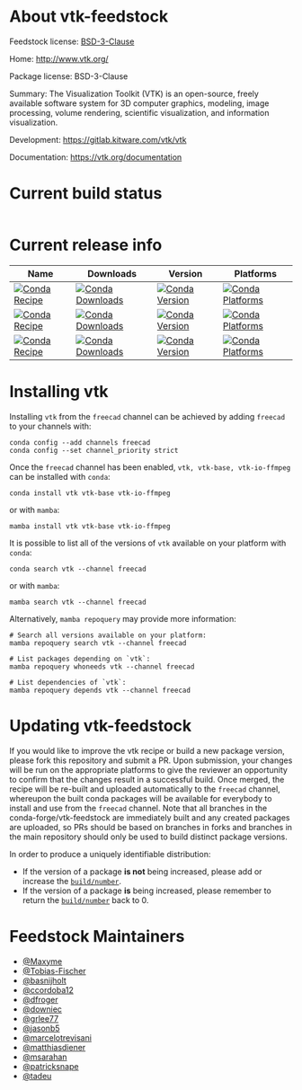About vtk-feedstock
===================

Feedstock license: [BSD-3-Clause](https://github.com/conda-forge/vtk-feedstock/blob/main/LICENSE.txt)

Home: http://www.vtk.org/

Package license: BSD-3-Clause

Summary: The Visualization Toolkit (VTK) is an open-source, freely available software system for 3D computer graphics, modeling, image processing, volume rendering, scientific visualization, and information visualization.


Development: https://gitlab.kitware.com/vtk/vtk

Documentation: https://vtk.org/documentation

Current build status
====================


<table>
</table>

Current release info
====================

| Name | Downloads | Version | Platforms |
| --- | --- | --- | --- |
| [![Conda Recipe](https://img.shields.io/badge/recipe-vtk-green.svg)](https://anaconda.org/freecad/vtk) | [![Conda Downloads](https://img.shields.io/conda/dn/freecad/vtk.svg)](https://anaconda.org/freecad/vtk) | [![Conda Version](https://img.shields.io/conda/vn/freecad/vtk.svg)](https://anaconda.org/freecad/vtk) | [![Conda Platforms](https://img.shields.io/conda/pn/freecad/vtk.svg)](https://anaconda.org/freecad/vtk) |
| [![Conda Recipe](https://img.shields.io/badge/recipe-vtk--base-green.svg)](https://anaconda.org/freecad/vtk-base) | [![Conda Downloads](https://img.shields.io/conda/dn/freecad/vtk-base.svg)](https://anaconda.org/freecad/vtk-base) | [![Conda Version](https://img.shields.io/conda/vn/freecad/vtk-base.svg)](https://anaconda.org/freecad/vtk-base) | [![Conda Platforms](https://img.shields.io/conda/pn/freecad/vtk-base.svg)](https://anaconda.org/freecad/vtk-base) |
| [![Conda Recipe](https://img.shields.io/badge/recipe-vtk--io--ffmpeg-green.svg)](https://anaconda.org/freecad/vtk-io-ffmpeg) | [![Conda Downloads](https://img.shields.io/conda/dn/freecad/vtk-io-ffmpeg.svg)](https://anaconda.org/freecad/vtk-io-ffmpeg) | [![Conda Version](https://img.shields.io/conda/vn/freecad/vtk-io-ffmpeg.svg)](https://anaconda.org/freecad/vtk-io-ffmpeg) | [![Conda Platforms](https://img.shields.io/conda/pn/freecad/vtk-io-ffmpeg.svg)](https://anaconda.org/freecad/vtk-io-ffmpeg) |

Installing vtk
==============

Installing `vtk` from the `freecad` channel can be achieved by adding `freecad` to your channels with:

```
conda config --add channels freecad
conda config --set channel_priority strict
```

Once the `freecad` channel has been enabled, `vtk, vtk-base, vtk-io-ffmpeg` can be installed with `conda`:

```
conda install vtk vtk-base vtk-io-ffmpeg
```

or with `mamba`:

```
mamba install vtk vtk-base vtk-io-ffmpeg
```

It is possible to list all of the versions of `vtk` available on your platform with `conda`:

```
conda search vtk --channel freecad
```

or with `mamba`:

```
mamba search vtk --channel freecad
```

Alternatively, `mamba repoquery` may provide more information:

```
# Search all versions available on your platform:
mamba repoquery search vtk --channel freecad

# List packages depending on `vtk`:
mamba repoquery whoneeds vtk --channel freecad

# List dependencies of `vtk`:
mamba repoquery depends vtk --channel freecad
```




Updating vtk-feedstock
======================

If you would like to improve the vtk recipe or build a new
package version, please fork this repository and submit a PR. Upon submission,
your changes will be run on the appropriate platforms to give the reviewer an
opportunity to confirm that the changes result in a successful build. Once
merged, the recipe will be re-built and uploaded automatically to the
`freecad` channel, whereupon the built conda packages will be available for
everybody to install and use from the `freecad` channel.
Note that all branches in the conda-forge/vtk-feedstock are
immediately built and any created packages are uploaded, so PRs should be based
on branches in forks and branches in the main repository should only be used to
build distinct package versions.

In order to produce a uniquely identifiable distribution:
 * If the version of a package **is not** being increased, please add or increase
   the [``build/number``](https://docs.conda.io/projects/conda-build/en/latest/resources/define-metadata.html#build-number-and-string).
 * If the version of a package **is** being increased, please remember to return
   the [``build/number``](https://docs.conda.io/projects/conda-build/en/latest/resources/define-metadata.html#build-number-and-string)
   back to 0.

Feedstock Maintainers
=====================

* [@Maxyme](https://github.com/Maxyme/)
* [@Tobias-Fischer](https://github.com/Tobias-Fischer/)
* [@basnijholt](https://github.com/basnijholt/)
* [@ccordoba12](https://github.com/ccordoba12/)
* [@dfroger](https://github.com/dfroger/)
* [@downiec](https://github.com/downiec/)
* [@grlee77](https://github.com/grlee77/)
* [@jasonb5](https://github.com/jasonb5/)
* [@marcelotrevisani](https://github.com/marcelotrevisani/)
* [@matthiasdiener](https://github.com/matthiasdiener/)
* [@msarahan](https://github.com/msarahan/)
* [@patricksnape](https://github.com/patricksnape/)
* [@tadeu](https://github.com/tadeu/)

